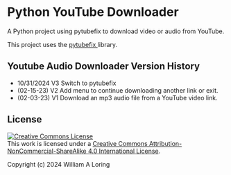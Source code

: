 # Python YouTube Downloader

A Python project using pytubefix to download video or audio from YouTube.

This project uses the <a href="https://github.com/JuanBindez/pytubefix">pytubefix </a> library.

## Youtube Audio Downloader Version History

- 10/31/2024 V3 Switch to pytubefix
- (02-15-23) V2 Add menu to continue downloading another link or exit.
- (02-03-23) V1 Download an mp3 audio file from a YouTube video link.

## License

<a rel="license" href="http://creativecommons.org/licenses/by-nc-sa/4.0/"><img alt="Creative Commons License" style="border-width:0" src="https://i.creativecommons.org/l/by-nc-sa/4.0/88x31.png" /></a><br />This work is licensed under a <a rel="license" href="http://creativecommons.org/licenses/by-nc-sa/4.0/">Creative Commons Attribution-NonCommercial-ShareAlike 4.0 International License</a>.

Copyright (c) 2024 William A Loring

